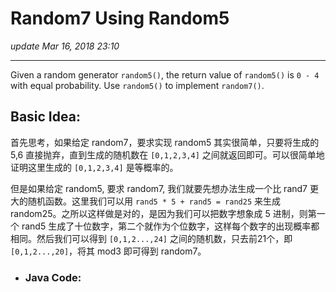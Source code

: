 # Random7 Using Random5
_update Mar 16, 2018  23:10_

---
Given a random generator `random5()`, the return value of `random5()` is `0 - 4` with equal probability. Use `random5()` to implement `random7()`.

## Basic Idea:
首先思考，如果给定 random7，要求实现 random5 其实很简单，只要将生成的 5,6 直接抛弃，直到生成的随机数在 `[0,1,2,3,4]` 之间就返回即可。可以很简单地证明这里生成的 `[0,1,2,3,4]` 是等概率的。

但是如果给定 random5, 要求 random7, 我们就要先想办法生成一个比 rand7 更大的随机函数。这里我们可以用 `rand5 * 5 + rand5 = rand25` 来生成 random25。之所以这样做是对的，是因为我们可以把数字想象成 5 进制，则第一个 rand5 生成了十位数字，第二个就作为个位数字，这样每个数字的出现概率都相同。然后我们可以得到 `[0,1,2...,24]` 之间的随机数，只去前21个，即 `[0,1,2...,20]`，将其 mod3 即可得到 random7。

* ### Java Code:
```java

